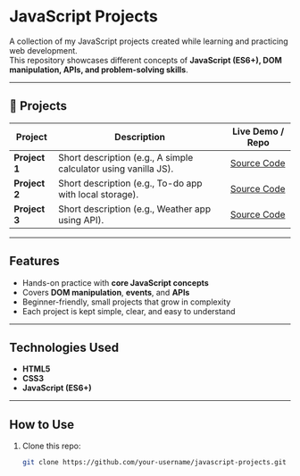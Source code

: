 # JavaScript Projects   

A collection of my JavaScript projects created while learning and practicing web development.  
This repository showcases different concepts of **JavaScript (ES6+), DOM manipulation, APIs, and problem-solving skills**.  

---

## 📂 Projects  

| Project | Description | Live Demo / Repo |
|---------|-------------|------------------|
| **Project 1** | Short description (e.g., A simple calculator using vanilla JS). | [Source Code](#) |
| **Project 2** | Short description (e.g., To-do app with local storage). |[Source Code](#) |
| **Project 3** | Short description (e.g., Weather app using API). | [Source Code](#) |

  

---

##  Features  

- Hands-on practice with **core JavaScript concepts**  
- Covers **DOM manipulation**, **events**, and **APIs**  
- Beginner-friendly, small projects that grow in complexity  
- Each project is kept simple, clear, and easy to understand  

---

##  Technologies Used  

- **HTML5**  
- **CSS3**  
- **JavaScript (ES6+)**  

---

##  How to Use  

1. Clone this repo:  
   ```bash
   git clone https://github.com/your-username/javascript-projects.git
